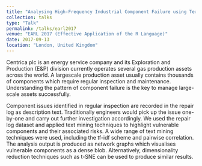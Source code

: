```yaml
---
title: "Analysing High-Frequency Industrial Component Failure using Text Mining Techniques"
collection: talks
type: "Talk"
permalink: /talks/earl2017
venue: "EARL 2017 (Effective Application of the R Language)"
date: 2017-09-13
location: "London, United Kingdom"
---
```


Centrica plc is an energy service company and its Exploration and Production (E&P) division currently operates several gas production assets across the world. A largescale production asset usually contains thousands of components which require regular inspection and maintenance. Understanding the pattern of component failure is the key to manage large-scale assets successfully.

Component issues identified in regular inspection are recorded in the repair log as description text. Traditionally engineers would pick up the issue one-by-one and carry out further investigation accordingly. We used the repair log dataset and applied text mining techniques to highlight vulnerable components and their associated risks. A wide range of text mining techniques were used, including the tf-idf scheme and pairwise correlation. The analysis output is produced as network graphs which visualises vulnerable components as a dense blob. Alternatively, dimensionality reduction techniques such as t-SNE can be used to produce similar results.